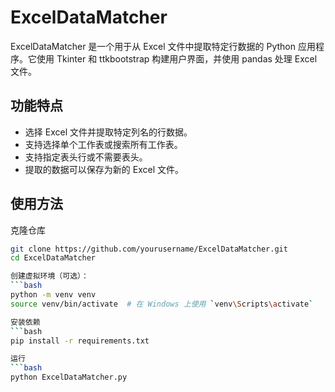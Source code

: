 # ExcelDataMatcher

ExcelDataMatcher 是一个用于从 Excel 文件中提取特定行数据的 Python 应用程序。它使用 Tkinter 和 ttkbootstrap 构建用户界面，并使用 pandas 处理 Excel 文件。

## 功能特点

- 选择 Excel 文件并提取特定列名的行数据。
- 支持选择单个工作表或搜索所有工作表。
- 支持指定表头行或不需要表头。
- 提取的数据可以保存为新的 Excel 文件。

## 使用方法

克隆仓库
```bash
git clone https://github.com/yourusername/ExcelDataMatcher.git
cd ExcelDataMatcher

创建虚拟环境（可选）：
```bash
python -m venv venv
source venv/bin/activate  # 在 Windows 上使用 `venv\Scripts\activate`

安装依赖
```bash
pip install -r requirements.txt

运行
```bash
python ExcelDataMatcher.py
